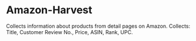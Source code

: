 # Amazon-Harvest
Collects information about products from detail pages on Amazon. Collects: Title, Customer Review No., Price, ASIN, Rank, UPC.
